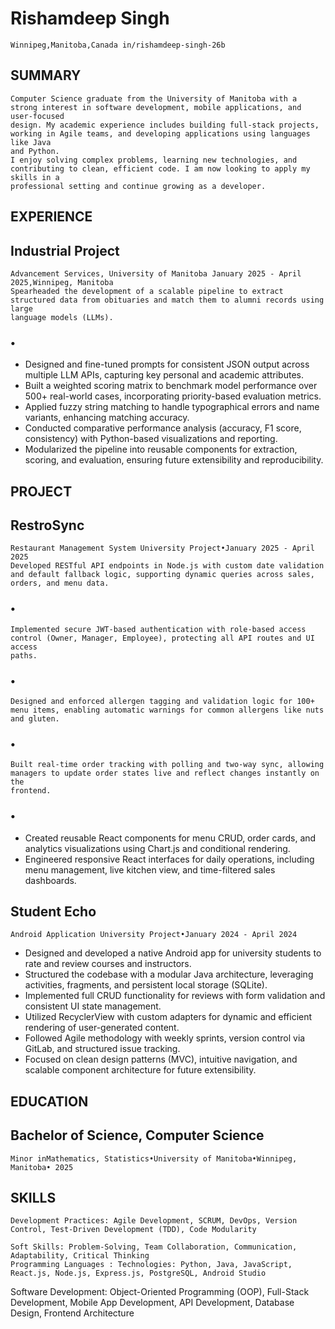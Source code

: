 # Rishamdeep Singh

```
Winnipeg,Manitoba,Canada in/rishamdeep-singh-26b
```
## SUMMARY

```
Computer Science graduate from the University of Manitoba with a strong interest in software development, mobile applications, and user-focused
design. My academic experience includes building full-stack projects, working in Agile teams, and developing applications using languages like Java
and Python.
I enjoy solving complex problems, learning new technologies, and contributing to clean, efficient code. I am now looking to apply my skills in a
professional setting and continue growing as a developer.
```
## EXPERIENCE

## Industrial Project

```
Advancement Services, University of Manitoba January 2025 - April 2025,Winnipeg, Manitoba
Spearheaded the development of a scalable pipeline to extract structured data from obituaries and match them to alumni records using large
language models (LLMs).
```
### •

- Designed and fine-tuned prompts for consistent JSON output across multiple LLM APIs, capturing key personal and academic attributes.
- Built a weighted scoring matrix to benchmark model performance over 500+ real-world cases, incorporating priority-based evaluation metrics.
- Applied fuzzy string matching to handle typographical errors and name variants, enhancing matching accuracy.
- Conducted comparative performance analysis (accuracy, F1 score, consistency) with Python-based visualizations and reporting.
- Modularized the pipeline into reusable components for extraction, scoring, and evaluation, ensuring future extensibility and reproducibility.

## PROJECT

## RestroSync

```
Restaurant Management System University Project•January 2025 - April 2025
Developed RESTful API endpoints in Node.js with custom date validation and default fallback logic, supporting dynamic queries across sales,
orders, and menu data.
```
### •

```
Implemented secure JWT-based authentication with role-based access control (Owner, Manager, Employee), protecting all API routes and UI access
paths.
```
### •

```
Designed and enforced allergen tagging and validation logic for 100+ menu items, enabling automatic warnings for common allergens like nuts
and gluten.
```
### •

```
Built real-time order tracking with polling and two-way sync, allowing managers to update order states live and reflect changes instantly on the
frontend.
```
### •

- Created reusable React components for menu CRUD, order cards, and analytics visualizations using Chart.js and conditional rendering.
- Engineered responsive React interfaces for daily operations, including menu management, live kitchen view, and time-filtered sales dashboards.

## Student Echo

```
Android Application University Project•January 2024 - April 2024
```
- Designed and developed a native Android app for university students to rate and review courses and instructors.
- Structured the codebase with a modular Java architecture, leveraging activities, fragments, and persistent local storage (SQLite).
- Implemented full CRUD functionality for reviews with form validation and consistent UI state management.
- Utilized RecyclerView with custom adapters for dynamic and efficient rendering of user-generated content.
- Followed Agile methodology with weekly sprints, version control via GitLab, and structured issue tracking.
- Focused on clean design patterns (MVC), intuitive navigation, and scalable component architecture for future extensibility.

## EDUCATION

## Bachelor of Science, Computer Science

```
Minor inMathematics, Statistics•University of Manitoba•Winnipeg, Manitoba• 2025
```
## SKILLS

```
Development Practices: Agile Development, SCRUM, DevOps, Version Control, Test-Driven Development (TDD), Code Modularity
```
```
Soft Skills: Problem-Solving, Team Collaboration, Communication, Adaptability, Critical Thinking
Programming Languages : Technologies: Python, Java, JavaScript, React.js, Node.js, Express.js, PostgreSQL, Android Studio
```

Software Development: Object-Oriented Programming (OOP), Full-Stack Development, Mobile App Development, API Development, Database
Design, Frontend Architecture


